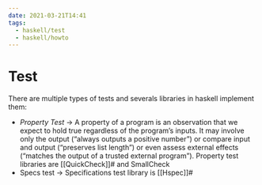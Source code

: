 ```yaml
---
date: 2021-03-21T14:41
tags:
  - haskell/test
  - haskell/howto
---
```


# Test
There are multiple types of tests and severals libraries in haskell implement them: 

* *Property Test* →  A property of a program is an observation that we expect to hold true regardless of the program’s inputs. It may involve only the output (“always outputs a positive number”) or compare input and output (“preserves list length”) or even assess external effects (“matches the output of a trusted external program”). Property test libraries are [[QuickCheck]]# and SmallCheck
* Specs test → Specifications test library is [[Hspec]]#
